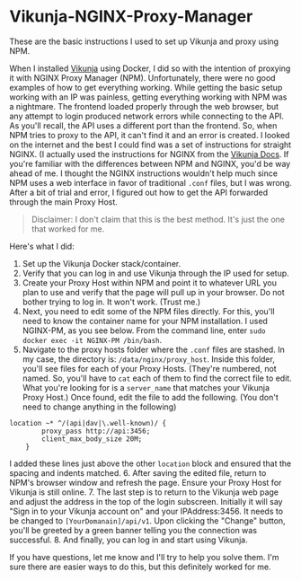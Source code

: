 # Vikunja-NGINX-Proxy-Manager

These are the basic instructions I used to set up Vikunja and proxy using NPM. 

When I installed [Vikunja](https://vikunja.io/) using Docker, I did so with the intention of proxying it with NGINX Proxy Manager (NPM). Unfortunately, there were no good examples of how to get everything working.
While getting the basic setup working with an IP was painless, getting everything working with NPM was a nightmare. The frontend loaded properly through the web browser, but any attempt to login produced network errors while connecting to the API. As you'll recall, the API uses a different port than the frontend. So, when NPM tries to proxy to the API, it can't find it and an error is created.
I looked on the internet and the best I could find was a set of instructions for straight NGINX. (I actually used the instructions for NGINX from the [Vikunja Docs](https://vikunja.io/docs/full-docker-example/#example-with-nginx-as-proxy). If you're familiar with the differences between NPM and NGINX, you'd be way ahead of me. I thought the NGINX instructions wouldn't help much since NPM uses a web interface in favor of traditional `.conf` files, but I was wrong. 
After a bit of trial and error, I figured out how to get the API forwarded through the main Proxy Host.

>   Disclaimer: I don't claim that this is the best method. It's just the one that worked for me.

Here's what I did:
1. Set up the Vikunja Docker stack/container.
2. Verify that you can log in and use Vikunja through the IP used for setup.
3. Create your Proxy Host within NPM and point it to whatever URL you plan to use and verify that the page will pull up in your browser. Do not bother trying to log in. It won't work. (Trust me.)
4. Next, you need to edit some of the NPM files directly. For this, you'll need to know the container name for your NPM installation. I used NGINX-PM, as you see below. From the command line, enter `sudo docker exec -it NGINX-PM /bin/bash`.
5. Navigate to the proxy hosts folder where the `.conf` files are stashed. In my case, the directory is: `/data/nginx/proxy_host`. Inside this folder, you'll see files for each of your Proxy Hosts. (They're numbered, not named. So, you'll have to `cat` each of them to find the correct file to edit. What you're looking for is a `server_name` that matches your Vikunja Proxy Host.)
Once found, edit the file to add the following. (You don't need to change anything in the following)
```
location ~* ^/(api|dav|\.well-known)/ {
        proxy_pass http://api:3456;
        client_max_body_size 20M;
    }
```
I added these lines just above the other `location` block and ensured that the spacing and indents matched.
6. After saving the edited file, return to NPM's browser window and refresh the page. Ensure your Proxy Host for Vikunja is still online.
7. The last step is to return to the Vikunja web page and adjust the address in the top of the login subscreen. Initially it will say "Sign in to your Vikunja account on" and your IPAddress:3456. It needs to be changed to `[YourDomanain]/api/v1`. Upon clicking the "Change" button, you'll be greeted by a green banner telling you the connection was successful.
8. And finally, you can log in and start using Vikunja.

If you have questions, let me know and I'll try to help you solve them. I'm sure there are easier ways to do this, but this definitely worked for me.